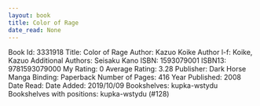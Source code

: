 ```yaml
---
layout: book
title: Color of Rage
date_read: None
---
```


Book Id: 3331918
Title: Color of Rage
Author: Kazuo Koike
Author l-f: Koike, Kazuo
Additional Authors: Seisaku Kano
ISBN: 1593079001
ISBN13: 9781593079000
My Rating: 0
Average Rating: 3.28
Publisher: Dark Horse Manga
Binding: Paperback
Number of Pages: 416
Year Published: 2008
Date Read: 
Date Added: 2019/10/09
Bookshelves: kupka-wstydu
Bookshelves with positions: kupka-wstydu (#128)

